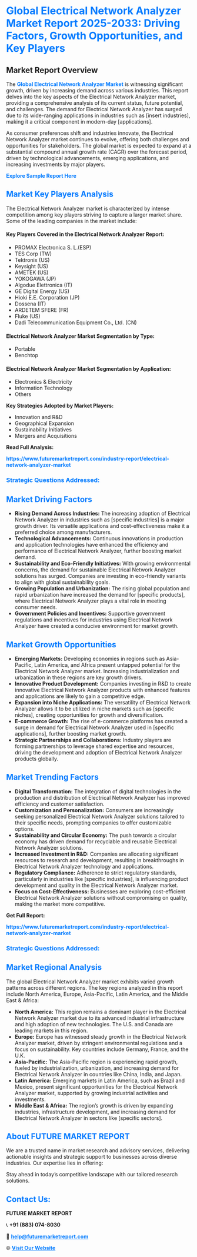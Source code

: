 <h1 style="color: #007BFF;">Global Electrical Network Analyzer Market Report 2025-2033: Driving Factors, Growth Opportunities, and Key Players</h1>

<section id="overview">
<h2>Market Report Overview</h2>
<p>The <a href="https://www.futuremarketreport.com/industry-report/electrical-network-analyzer-market" style="color: #007BFF; text-decoration: none;"><strong>Global Electrical Network Analyzer Market</strong></a> is witnessing significant growth, driven by increasing demand across various industries. This report delves into the key aspects of the Electrical Network Analyzer market, providing a comprehensive analysis of its current status, future potential, and challenges. The demand for Electrical Network Analyzer has surged due to its wide-ranging applications in industries such as [insert industries], making it a critical component in modern-day [applications].</p>
<p>As consumer preferences shift and industries innovate, the Electrical Network Analyzer market continues to evolve, offering both challenges and opportunities for stakeholders. The global market is expected to expand at a substantial compound annual growth rate (CAGR) over the forecast period, driven by technological advancements, emerging applications, and increasing investments by major players.</p>
</section>

<section id="overview">
<p><a href="https://www.futuremarketreport.com/request-sample/reportId=76298" style="color: #007BFF; text-decoration: none;"><strong>Explore Sample Report Here</strong></a></p>
</section>

<section id="key-players">
<h2 style="color: #007BFF;">Market Key Players Analysis</h2>
<p>The Electrical Network Analyzer market is characterized by intense competition among key players striving to capture a larger market share. Some of the leading companies in the market include:</p>
<h4>Key Players Covered in the Electrical Network Analyzer Report:</h4>
<ul><li>PROMAX Electronica S. L.(ESP)</li><li>TES Corp (TW)</li><li>Tektronix (US)</li><li>Keysight (US)</li><li>AMETEK (US)</li><li>YOKOGAWA (JP)</li><li>Algodue Elettronica (IT)</li><li>GE Digital Energy (US)</li><li>Hioki E.E. Corporation (JP)</li><li>Dossena (IT)</li><li>ARDETEM SFERE (FR)</li><li>Fluke (US)</li><li>Dadi Telecommunication Equipment Co., Ltd. (CN)</li></ul>
<h4>Electrical Network Analyzer Market Segmentation by Type:</h4>
<ul><li>Portable</li><li>Benchtop</li></ul>

<h4>Electrical Network Analyzer Market Segmentation by Application:</h4>
<ul><li>Electronics &amp; Electricity</li><li>Information Technology</li><li>Others</li></ul>
<p><strong>Key Strategies Adopted by Market Players:</strong></p>
<ul>
<li>Innovation and R&D</li>
<li>Geographical Expansion</li>
<li>Sustainability Initiatives</li>
<li>Mergers and Acquisitions</li>
</ul>
</section>

<section>
<p><strong>Read Full Analysis: </strong></p><a href="https://www.futuremarketreport.com/industry-report/electrical-network-analyzer-market" style="color: #007BFF; text-decoration: none;"><strong>https://www.futuremarketreport.com/industry-report/electrical-network-analyzer-market</strong></a>
<h3 style="color: #007BFF;">Strategic Questions Addressed:</h3>
</section>

<section id="driving-factors">
<h2 style="color: #007BFF;">Market Driving Factors</h2>
<ul>
<li><strong>Rising Demand Across Industries:</strong> The increasing adoption of Electrical Network Analyzer in industries such as [specific industries] is a major growth driver. Its versatile applications and cost-effectiveness make it a preferred choice among manufacturers.</li>
<li><strong>Technological Advancements:</strong> Continuous innovations in production and application technologies have enhanced the efficiency and performance of Electrical Network Analyzer, further boosting market demand.</li>
<li><strong>Sustainability and Eco-Friendly Initiatives:</strong> With growing environmental concerns, the demand for sustainable Electrical Network Analyzer solutions has surged. Companies are investing in eco-friendly variants to align with global sustainability goals.</li>
<li><strong>Growing Population and Urbanization:</strong> The rising global population and rapid urbanization have increased the demand for [specific products], where Electrical Network Analyzer plays a vital role in meeting consumer needs.</li>
<li><strong>Government Policies and Incentives:</strong> Supportive government regulations and incentives for industries using Electrical Network Analyzer have created a conducive environment for market growth.</li>
</ul>
</section>

<section id="growth-opportunities">
<h2 style="color: #007BFF;">Market Growth Opportunities</h2>
<ul>
<li><strong>Emerging Markets:</strong> Developing economies in regions such as Asia-Pacific, Latin America, and Africa present untapped potential for the Electrical Network Analyzer market. Increasing industrialization and urbanization in these regions are key growth drivers.</li>
<li><strong>Innovative Product Development:</strong> Companies investing in R&D to create innovative Electrical Network Analyzer products with enhanced features and applications are likely to gain a competitive edge.</li>
<li><strong>Expansion into Niche Applications:</strong> The versatility of Electrical Network Analyzer allows it to be utilized in niche markets such as [specific niches], creating opportunities for growth and diversification.</li>
<li><strong>E-commerce Growth:</strong> The rise of e-commerce platforms has created a surge in demand for Electrical Network Analyzer used in [specific applications], further boosting market growth.</li>
<li><strong>Strategic Partnerships and Collaborations:</strong> Industry players are forming partnerships to leverage shared expertise and resources, driving the development and adoption of Electrical Network Analyzer products globally.</li>
</ul>
</section>

<section id="trending-factors">
<h2 style="color: #007BFF;">Market Trending Factors</h2>
<ul>
<li><strong>Digital Transformation:</strong> The integration of digital technologies in the production and distribution of Electrical Network Analyzer has improved efficiency and customer satisfaction.</li>
<li><strong>Customization and Personalization:</strong> Consumers are increasingly seeking personalized Electrical Network Analyzer solutions tailored to their specific needs, prompting companies to offer customizable options.</li>
<li><strong>Sustainability and Circular Economy:</strong> The push towards a circular economy has driven demand for recyclable and reusable Electrical Network Analyzer solutions.</li>
<li><strong>Increased Investment in R&D:</strong> Companies are allocating significant resources to research and development, resulting in breakthroughs in Electrical Network Analyzer technology and applications.</li>
<li><strong>Regulatory Compliance:</strong> Adherence to strict regulatory standards, particularly in industries like [specific industries], is influencing product development and quality in the Electrical Network Analyzer market.</li>
<li><strong>Focus on Cost-Effectiveness:</strong> Businesses are exploring cost-efficient Electrical Network Analyzer solutions without compromising on quality, making the market more competitive.</li>
</ul>
</section>

<section>
<p><strong>Get Full Report: </strong></p><a href="https://www.futuremarketreport.com/industry-report/electrical-network-analyzer-market" style="color: #007BFF; text-decoration: none;"><strong>https://www.futuremarketreport.com/industry-report/electrical-network-analyzer-market</strong></a>
<h3 style="color: #007BFF;">Strategic Questions Addressed:</h3>
</section>


<section id="regional-analysis">
<h2 style="color: #007BFF;">Market Regional Analysis</h2>
<p>The global Electrical Network Analyzer market exhibits varied growth patterns across different regions. The key regions analyzed in this report include North America, Europe, Asia-Pacific, Latin America, and the Middle East & Africa:</p>
<ul>
<li><strong>North America:</strong> This region remains a dominant player in the Electrical Network Analyzer market due to its advanced industrial infrastructure and high adoption of new technologies. The U.S. and Canada are leading markets in this region.</li>
<li><strong>Europe:</strong> Europe has witnessed steady growth in the Electrical Network Analyzer market, driven by stringent environmental regulations and a focus on sustainability. Key countries include Germany, France, and the U.K.</li>
<li><strong>Asia-Pacific:</strong> The Asia-Pacific region is experiencing rapid growth, fueled by industrialization, urbanization, and increasing demand for Electrical Network Analyzer in countries like China, India, and Japan.</li>
<li><strong>Latin America:</strong> Emerging markets in Latin America, such as Brazil and Mexico, present significant opportunities for the Electrical Network Analyzer market, supported by growing industrial activities and investments.</li>
<li><strong>Middle East & Africa:</strong> The region’s growth is driven by expanding industries, infrastructure development, and increasing demand for Electrical Network Analyzer in sectors like [specific sectors].</li>
</ul>
</section>

<footer>
<h2 style="color: #007BFF;">About FUTURE MARKET REPORT</h2>
<p>We are a trusted name in market research and advisory services, delivering actionable insights and strategic support to businesses across diverse industries. Our expertise lies in offering:</p>

<p>Stay ahead in today’s competitive landscape with our tailored research solutions.</p>

<h2 style="color: #007BFF;">Contact Us:</h2>
<p><strong>FUTURE MARKET REPORT</strong></p>
<p>📞 <strong>+91 (883) 074-8030</strong></p>
<p>📧 <strong><a href="mailto:help@futuremarketreport.com" style="color: #007BFF;">help@futuremarketreport.com</a></strong></p>
<p>🌐 <strong><a href="https://www.futuremarketreport.com/" style="color: #007BFF;">Visit Our Website</a></strong></p>
</footer>